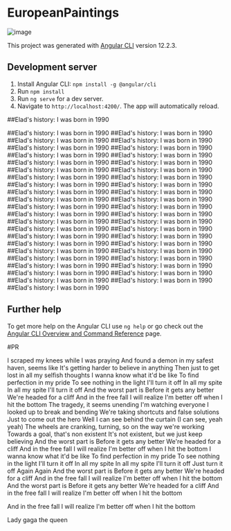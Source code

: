 # EuropeanPaintings

![image](https://user-images.githubusercontent.com/52451294/131232589-06f209d5-ce33-48ff-aa3a-6e74fa0de637.png)

This project was generated with [Angular CLI](https://github.com/angular/angular-cli) version 12.2.3.

## Development server

1) Install Angular CLI: `npm install -g @angular/cli`
2) Run `npm install`
3) Run `ng serve` for a dev server. 
4) Navigate to `http://localhost:4200/`. The app will automatically reload.

##Elad's history:
I was born in 1990

##Elad's history:
I was born in 1990
##Elad's history:
I was born in 1990
##Elad's history:
I was born in 1990
##Elad's history:
I was born in 1990
##Elad's history:
I was born in 1990
##Elad's history:
I was born in 1990
##Elad's history:
I was born in 1990
##Elad's history:
I was born in 1990
##Elad's history:
I was born in 1990
##Elad's history:
I was born in 1990
##Elad's history:
I was born in 1990
##Elad's history:
I was born in 1990
##Elad's history:
I was born in 1990
##Elad's history:
I was born in 1990
##Elad's history:
I was born in 1990
##Elad's history:
I was born in 1990
##Elad's history:
I was born in 1990
##Elad's history:
I was born in 1990
##Elad's history:
I was born in 1990
##Elad's history:
I was born in 1990
##Elad's history:
I was born in 1990
##Elad's history:
I was born in 1990
##Elad's history:
I was born in 1990
##Elad's history:
I was born in 1990
##Elad's history:
I was born in 1990
##Elad's history:
I was born in 1990
##Elad's history:
I was born in 1990
##Elad's history:
I was born in 1990
##Elad's history:
I was born in 1990
##Elad's history:
I was born in 1990
##Elad's history:
I was born in 1990
##Elad's history:
I was born in 1990
##Elad's history:
I was born in 1990
##Elad's history:
I was born in 1990
##Elad's history:
I was born in 1990
##Elad's history:
I was born in 1990
##Elad's history:
I was born in 1990
##Elad's history:
I was born in 1990
##Elad's history:
I was born in 1990
##Elad's history:
I was born in 1990
##Elad's history:
I was born in 1990
##Elad's history:
I was born in 1990
##Elad's history:
I was born in 1990
## Further help

To get more help on the Angular CLI use `ng help` or go check out the [Angular CLI Overview and Command Reference](https://angular.io/cli) page.

#PR

I scraped my knees while I was praying
And found a demon in my safest haven, seems like
It's getting harder to believe in anything
Then just to get lost in all my selfish thoughts
I wanna know what it'd be like
To find perfection in my pride
To see nothing in the light
I'll turn it off
In all my spite
In all my spite
I'll turn it off
And the worst part is
Before it gets any better
We're headed for a cliff
And in the free fall I will realize
I'm better off when I hit the bottom
The tragedy, it seems unending
I'm watching everyone I looked up to break and bending
We're taking shortcuts and false solutions
Just to come out the hero
Well I can see behind the curtain (I can see, yeah yeah)
The wheels are cranking, turning, so on the way we're working
Towards a goal, that's non existent
It's not existent, but we just keep believing
And the worst part is
Before it gets any better
We're headed for a cliff
And in the free fall I will realize
I'm better off when I hit the bottom
I wanna know what it'd be like
To find perfection in my pride
To see nothing in the light
I'll turn it off
In all my spite
In all my spite
I'll turn it off
Just turn it off
Again
Again
And the worst part is
Before it gets any better
We're headed for a cliff
And in the free fall I will realize
I'm better off when I hit the bottom
And the worst part is
Before it gets any better
We're headed for a cliff
And in the free fall I will realize
I'm better off when I hit the bottom

And in the free fall I will realize
I'm better off when I hit the bottom

Lady gaga the queen

